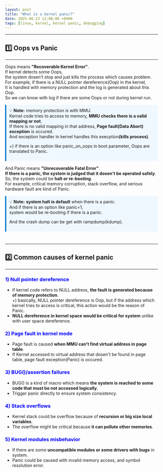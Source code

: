 ```yaml
---
layout: post
title: "What is a kernel panic?"
date: 2025-06-23 12:00:00 +0900
tags: [linux, kernel, kernel panic, debugging]
---
```


---
## 1️⃣ Oops vs Panic
---

Oops means <span class="highlight">**"Recoverable Kernel Error"**</span>.  
If kernel detects some Oops,  
the system dosen't stop and just kills the process which causes problem.  
For example, if there is a NULL pointer dereference(Oop) in the kernel,  
It is handled with memory protection and the log is generated about this Oop.  
So we can know with log if there are some Oops or not during kernel run.

<div style="background:#f0f8ff; border-left:4px solid #007acc; padding:10px; margin:15px 0;">
💡 <strong>Note:</strong> memory protection is with MMU.<br>
Kernel code tries to access to memory, <strong>MMU checks there is a valid mapping or not</strong>.<br>
If there is no valid mapping in that address, <strong>Page fault(Data Abort) exception</strong> is occured.<br>
And exception handler in kernel handles this execption<strong>(kills process)</strong>.<br>

+) if there is an option like panic_on_oops in boot parameter, Oops are translated to Panic.<br>
</div>

And Panic means <span class="highlight">**"Unrecoverable Fatal Error"**</span>.  
**If there is a panic, the system is judged that it dosen't be operated safely**.  
So, the system could be **halt or re-booting**.  
For example, critical memory corruption, stack overflow, and serious hardware fault are kind of Panic.

<div style="background:#f0f8ff; border-left:4px solid #007acc; padding:10px; margin:15px 0;">
💡 <strong>Note:</strong> <strong>system halt is default</strong> when there is a panic.<br>
And if there is an option like panic=1,<br>
system would be re-booting if there is a panic.<br>

And the crash dump can be get with rampdump(kdump).<br>
</div>

<div style="margin:40px 0;"></div>

---
## 2️⃣ Common causes of kernel panic
---

### <span style="color:blue;"> 1) Null pointer dereference </span>
- If kernel code refers to NULL address, **the fault is generated because of memory protection**.  
+) basically, NULL pointer dereference is Oop, but if the address which kernel tries to access is critical,
this action would be the reason of Panic.  
- **NULL dereference in kernel space would be critical for system** unlike with user space dereference.

<div style="margin:20px 0;"></div>

### <span style="color:blue;"> 2) Page fault in kernel mode </span>
- Page fault is caused **when MMU can't find virtual address in page table**.  
- If Kernel accessed to virtual address that dosen't be found in page table, page fault exception(Panic) is occured.  

<div style="margin:20px 0;"></div>

### <span style="color:blue;"> 3) BUG()/assertion failures </span>
- BUG() is a kind of macro which means **the system is reached to some code that must be not accessed logically**.
- Trigger panic directly to ensure system consistency.

<div style="margin:20px 0;"></div>

### <span style="color:blue;"> 4) Stack overflows </span>
- Kernel stack could be overflow because of **recursion or big size local variables**.
- The overflow might be critical because **it can pollute other memories**.

<div style="margin:20px 0;"></div>

### <span style="color:blue;"> 5) Kernel modules misbehavior </span>
- If there are some **uncompatible modules or some drivers with bugs** in system.
- Panic could be caused with invalid memory access, and symbol resolution error.
